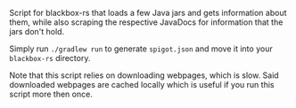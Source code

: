 Script for blackbox-rs that loads a few Java jars and gets information about them, while also scraping the respective JavaDocs for information that the jars don't hold. 

Simply run `./gradlew run` to generate `spigot.json` and move it into your `blackbox-rs` directory.

Note that this script relies on downloading webpages, which is slow. Said downloaded webpages are cached locally which is useful if you run this script more then once.